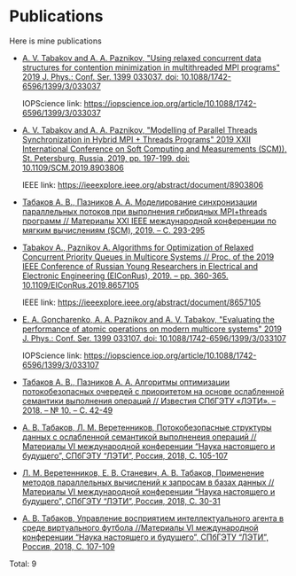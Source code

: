 # Publications
Here is mine publications

*    [A. V. Tabakov and A. A. Paznikov, "Using relaxed concurrent data structures for contention minimization in
multithreaded MPI programs" 2019 J. Phys.: Conf. Ser. 1399 033037. doi: 10.1088/1742-6596/1399/3/033037](https://github.com/Komdosh/Publications/blob/master/2019/%5BEN%5DAPITECH_Using.pdf)

      IOPScience link: https://iopscience.iop.org/article/10.1088/1742-6596/1399/3/033037

*    [A. V. Tabakov and A. A. Paznikov, "Modelling of Parallel Threads Synchronization in Hybrid MPI + Threads Programs" 2019 XXII International Conference on Soft Computing and Measurements (SCM)), St. Petersburg, Russia, 2019, pp. 197-199.
doi: 10.1109/SCM.2019.8903806](https://github.com/Komdosh/Publications/blob/master/2019/[EN]SCM_Modeling.pdf)

       IEEE link: https://ieeexplore.ieee.org/abstract/document/8903806

*    [Табаков А. В., Пазников А. А. Моделирование синхронизации параллельных потоков при выполнения гибридных MPI+threads программ // Материалы XXI IEEE международной конференции по мягким вычислениям (SCM), 2019. – C. 293-295](https://github.com/Komdosh/Publications/blob/master/2019/[RU]SCM_Modeling.pdf)

*    [Tabakov A., Paznikov A. Algorithms for Optimization of Relaxed Concurrent Priority Queues in Multicore Systems // Proc. of the 2019 IEEE Conference of Russian Young Researchers in Electrical and Electronic Engineering (EIConRus), 2019. – pp. 360-365. 10.1109/EIConRus.2019.8657105](https://github.com/Komdosh/Publications/blob/master/2019/[EN]IEEERCD.pdf)

       IEEE link: https://ieeexplore.ieee.org/abstract/document/8657105

*    [E. A. Goncharenko, A. A. Paznikov and A. V. Tabakov, "Evaluating the performance of atomic operations on modern multicore systems" 2019 J. Phys.: Conf. Ser. 1399 033107. doi: 10.1088/1742-6596/1399/3/033107](https://github.com/Komdosh/Publications/blob/master/2019/%5BEN%5DAPITECH_Evaluation.pdf)

      IOPScience link: https://iopscience.iop.org/article/10.1088/1742-6596/1399/3/033107

*    [Табаков А. В., Пазников А. А. Алгоритмы оптимизации потокобезопасных очередей с приоритетом на основе ослабленной семантики выполнения операций // Известия СПбГЭТУ «ЛЭТИ». – 2018. – № 10. – С. 42-49](https://github.com/Komdosh/Publications/blob/master/2019/[RU]IzvEltechRCD.pdf)
*    [А. В. Табаков, Л. М. Веретенников, Потокобезопасные структуры данных с ослабленной семантикой выполненеия операций //Материалы VI международной конференции “Наука настоящего и будущего”, СПбГЭТУ “ЛЭТИ”, Россия, 2018, С. 105-107](https://github.com/Komdosh/Publications/blob/master/2018/[RU]ETUNNBTabakov.pdf)
*    [Л. М. Веретенников, Е. В. Станевич, А. В. Табаков, Применение методов параллельных вычислений к запросам в базах данных //Материалы VI международной конференции “Наука настоящего и будущего”, СПбГЭТУ “ЛЭТИ”, Россия, 2018, С. 30-31](https://github.com/Komdosh/Publications/blob/master/2018/[RU]ETUNNBTabakov.pdf)
*    [А. В. Табаков, Управление восприятием интеллектуального агента в среде виртуального футбола //Материалы VI международной конференции “Наука настоящего и будущего”, СПбГЭТУ “ЛЭТИ”, Россия, 2018, С. 107-109](https://github.com/Komdosh/Publications/blob/master/2018/[RU]ETUNNBTabakov.pdf)

Total: 9
